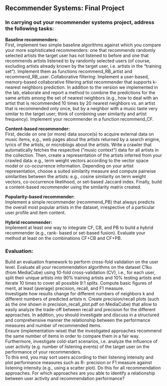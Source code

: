 ## Recommender Systems: Final Project

### In carrying out your recommender systems project, address the following tasks:
**Baseline recommenders:**<br>
First, implement two simple baseline algorithms against which you compare your more sophisticated recommenders: one that recommends randomly selected artists the target user has not listened to before and one that recommends artists listened to by randomly selected users (of course, excluding artists already known by the target user, i.e. artists in the “training set”). Implement them as functions recommend_RB_artist and recommend_RB_user.
Collaborative filtering:
Implement a user-based, memory-based collaborative filtering artist recommender that supports k- nearest neighbors prediction. In addition to the version we implemented in the lab, elaborate and report a method to combine the predictions for the same artists among the set of nearest neighbors (e.g., how to deal with an artist that is recommended 10 times by 20 nearest neighbors vs. an artist that is recommended only once, but by a neighbor with a music taste very similar to the target user; think of combining user similarity and artist frequency). Implement your recommender in a function recommend_CF.

**Content-based recommender:**<br>
First, decide on one (or more) data source(s) to acquire external data on music items, e.g., web pages about the artists returned by a search engine, lyrics of the artists, or microblogs about the artists. Write a crawler that automatically fetches the respective (“music context”) data for all artists in the collection.
Then, create a representation of the artists inferred from your crawled data: e.g., term weight vectors according to the vector space model or co-occurrence information.
Depending on your artist representation, choose a suited similarity measure and compute pairwise similarities between the artists: e.g., cosine similarity on term weight vectors, co-occurrence likelihood, or set-based Jaccard index.
Finally, build a content-based recommender using the similarity matrix created.

**Popularity-based recommender:**<br>
Implement a simple recommender (recommend_PB) that always predicts the overall most popular artists in the dataset, irrespective of a particular user profile and item content.

**Hybrid recommender:**<br>
Implement at least one way to integrate CF, CB, and PB to build a hybrid recommender (e.g., rank- based or set-based fusion). Evaluate your method at least on the combinations CF+CB and CF+PB.

### Evaluation:
Build an evaluation framework to perform cross-fold validation on the user level. Evaluate all your recommendation algorithms on the dataset C1ku (from MediaCube) using 10-fold cross-validation (CV), i.e., for each user, split their unique artists into 90% training artists and 10% testing artists and iterate 10 times to cover all possible 9:1 splits. Compute basic figures of merit, at least (average) precision, recall, and F1 measure. <br>
Investigate how results change for different numbers of neighbors k and different numbers of predicted artists n.
Create precision/recall plots (such as the one shown in precision_recall_plot.pdf on MediaCube) that allow to easily analyze the trade-off between recall and precision for the different approaches. In addition, you should investigate and discuss in a structured and comprehensive manner the relationship between the performance measures and number of recommended items.<br>
Ensure (implementation-wise) that the investigated approaches recommend the same number of items in order to compare them in a fair way.
Furthermore, investigate cold-start scenarios, i.e. analyze the influence of user activity (e.g. number of listening events) of the target user on the performance of your recommenders. <br>
To this end, you may sort users according to their listening intensity and plot performance measures such as R- precision or F1 measure against listening intensity (e.g., using a scatter plot). Do this for all recommendation approaches. For which approaches are you able to identify a relationship between user activity and recommendation performance?